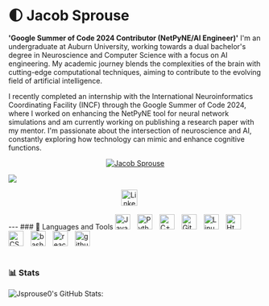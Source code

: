 # 🌓 Jacob Sprouse

**'Google Summer of Code 2024 Contributor (NetPyNE/AI Engineer)'**
I'm an undergraduate at Auburn University, working towards a dual bachelor's degree in Neuroscience and Computer Science with a focus on AI engineering. My academic journey blends the complexities of the brain with cutting-edge computational techniques, aiming to contribute to the evolving field of artificial intelligence.

I recently completed an internship with the International Neuroinformatics Coordinating Facility (INCF) through the Google Summer of Code 2024, where I worked on enhancing the NetPyNE tool for neural network simulations and am currently working on publishing a research paper with my mentor. I'm passionate about the intersection of neuroscience and AI, constantly exploring how technology can mimic and enhance cognitive functions.

<p align="center">
  <a href="https://github.com/Jsprouse0">
    <img src="![image](https://github.com/user-attachments/assets/ecae5766-7af3-4c71-9b3c-a6d5adae92c7)
" alt="Jacob Sprouse" /></a>
</p>

<p align="left">
  <a href="https://github.com/DenverCoder1/readme-typing-svg">
    <img src="[![Typing SVG](https://readme-typing-svg.demolab.com?font=Fira+Code&pause=1000&color=A813F7&width=435&lines=AI+Engineer;NetPyNE+Developer;Dual+Bachelor+Computer+Science%2FNeuroscience;Google+Summer+of+Code+2024+Contributor)](https://git.io/typing-svg)" /></a>
</p>


<p align="center">
  <a href="https://www.linkedin.com/in/jacob-sprouse-590a71255/"><img width="32px" alt="LinkedIn" title="LinkedIn" src="https://i.imgur.com/yRpa1dQ.png"/></a>
  &#8287;&#8287;&#8287;&#8287;&#8287;
</p>
---
### 🧰 Languages and Tools
    <img aling="left" alt="Java" width = "30px" style=padding-right:10px;" src="https://cdn.jsdelivr.net/gh/devicons/devicon/icons/java/java-original.svg"/>
    <img aling="left" alt="Python" width = "30px" style=padding-right:10px;" src="https://cdn.jsdelivr.net/gh/devicons/devicon/icons/python/python-plain.svg"/>
    <img aling="left" alt="C++" width = "30px" style=padding-right:10px;" src="https://cdn.jsdelivr.net/gh/devicons/devicon/icons/cplusplus/cplusplus-line.svg"/>
    <img aling="left" alt="Git" width = "30px" style=padding-right:10px;" src="https://cdn.jsdelivr.net/gh/devicons/devicon/icons/git/git-original.svg"/>
    <img aling="left" alt="Linux" width = "30px" style=padding-right:10px;" src="https://cdn.jsdelivr.net/gh/devicons/devicon/icons/linux/linux-original.svg"/>
    <img aling="left" alt="Html" width = "30px" style=padding-right:10px;" src="https://cdn.jsdelivr.net/gh/devicons/devicon/icons/html5/html5-plain.svg"/>
    <img aling="left" alt="CSS" width = "30px" style=padding-right:10px;" src="https://cdn.jsdelivr.net/gh/devicons/devicon/icons/css3/css3-plain.svg"/>
    <img aling="left" alt="bash" width = "30px" style=padding-right:10px;" src="https://cdn.jsdelivr.net/gh/devicons/devicon/icons/bash/bash-original.svg"/>
    <img aling="left" alt="react" width = "30px" style=padding-right:10px;" src="https://cdn.jsdelivr.net/gh/devicons/devicon/icons/react/react-original.svg"/>
    <img aling="left" alt="github" width = "30px" style=padding-right:10px;" src="https://cdn.jsdelivr.net/gh/devicons/devicon/icons/github/github-original.svg"/>
    <br />

#

### 📊 Stats
![Jsprouse0's GitHub Stats:](https://github-readme-stats.vercel.app/api?username=Jsprouse0&show_icons=true&theme=midnight-purple)

